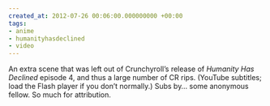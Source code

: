 ```yaml
---
created_at: 2012-07-26 00:06:00.000000000 +00:00
tags:
- anime
- humanityhasdeclined
- video
---
```


An extra scene that was left out of Crunchyroll’s release of *Humanity
Has Declined* episode 4, and thus a large number of CR rips. (YouTube
subtitles; load the Flash player if you don’t normally.) Subs by… some
anonymous fellow. So much for attribution.
